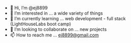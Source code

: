 - 👋 Hi, I’m @ej8899
- 👀 I’m interested in ... a wide variety of things
- 🌱 I’m currently learning ... web development - full stack
 (LightHouseLabs boot camp)
- 💞️ I’m looking to collaborate on ... new projects
- 📫 How to reach me ... ej8899@gmail.com

<!---
ej8899/ej8899 is a ✨ special ✨ repository because its `README.md` (this file) appears on your GitHub profile.
You can click the Preview link to take a look at your changes.
--->
